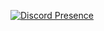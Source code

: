 

[![Discord Presence](https://lanyard.cnrad.dev/api/876264941399719956)](https://discord.com/users/876264941399719956)
